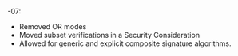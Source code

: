 -07:

- Removed OR modes
- Moved subset verifications in a Security Consideration
- Allowed for generic and explicit composite signature algorithms.